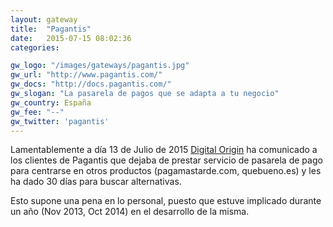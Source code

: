 ```yaml
---
layout: gateway
title:  "Pagantis"
date:   2015-07-15 08:02:36
categories: 

gw_logo: "/images/gateways/pagantis.jpg"
gw_url: "http://www.pagantis.com/"
gw_docs: "http://docs.pagantis.com/"
gw_slogan: "La pasarela de pagos que se adapta a tu negocio"
gw_country: España
gw_fee: "--"
gw_twitter: 'pagantis'
---
```


Lamentablemente a día 13 de Julio de 2015 [Digital Origin](http://www.digitalorigin.com) ha comunicado a los clientes de Pagantis que dejaba de prestar servicio de pasarela de pago para centrarse en otros productos (pagamastarde.com, quebueno.es) y les ha dado 30 días para buscar alternativas.

Esto supone una pena en lo personal, puesto que estuve implicado durante un año (Nov 2013, Oct 2014) en el desarrollo de la misma.